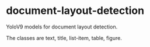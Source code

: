 # document-layout-detection

YoloV9 models for document layout detection.

The classes are text, title, list-item, table, figure.
